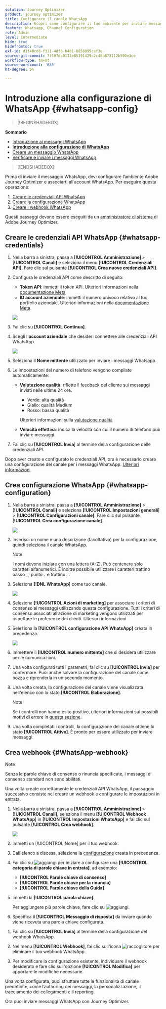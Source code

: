 ```yaml
---
solution: Journey Optimizer
product: journey optimizer
title: Configurare il canale WhatsApp
description: Scopri come configurare il tuo ambiente per inviare messaggi WhatsApp con Journey Optimizer
feature: Whatsapp, Channel Configuration
role: Admin
level: Intermediate
hide: true
hidefromtoc: true
exl-id: d1f40cd8-f311-4df6-b401-8858095cef3e
source-git-commit: 7f507dc0113e85191429c2c48b873112b590e3ce
workflow-type: tm+mt
source-wordcount: '636'
ht-degree: 5%

---
```


# Introduzione alla configurazione di WhatsApp {#whatsapp-config}

>[!BEGINSHADEBOX]

**Sommario**

* [Introduzione ai messaggi WhatsApp](get-started-whatsapp.md)
* **[Introduzione alla configurazione di WhatsApp](whatsapp-configuration.md)**
* [Creare un messaggio WhatsApp](create-whatsapp.md)
* [Verificare e inviare i messaggi WhatsApp](send-whatsapp.md)

>[!ENDSHADEBOX]

Prima di inviare il messaggio WhatsApp, devi configurare l’ambiente Adobe Journey Optimizer e associarti all’account WhatsApp. Per eseguire questa operazione:

1. [Creare le credenziali API WhatsApp](#WhatsApp-credentials)
1. [Creare la configurazione WhatsApp](#WhatsApp-configuration)
1. [Creare i webhook WhatsApp](#WhatsApp-webhook)


Questi passaggi devono essere eseguiti da un [amministratore di sistema](../start/path/administrator.md) di Adobe Journey Optimizer.

## Creare le credenziali API WhatsApp {#whatsapp-credentials}

1. Nella barra a sinistra, passa a **[!UICONTROL Amministrazione]** `>` **[!UICONTROL Canali]** e seleziona il menu **[!UICONTROL Credenziali API]**. Fare clic sul pulsante **[!UICONTROL Crea nuove credenziali API]**.

1. Configura le credenziali API come descritto di seguito:

   * **Token API**: immetti il token API. Ulteriori informazioni nella [documentazione Meta](https://developers.facebook.com/docs/facebook-login/guides/access-tokens/)
   * **ID account aziendale**: immetti il numero univoco relativo al tuo portfolio aziendale. Ulteriori informazioni nella [documentazione Meta](https://www.facebook.com/business/help/1181250022022158?id=180505742745347).

   ![](assets/whatsapp-api.png)

1. Fai clic su **[!UICONTROL Continua]**.

1. Scegli l&#39;**account aziendale** che desideri connettere alle credenziali API WhatsApp.

   ![](assets/whatsapp-api-2.png)

1. Seleziona il **Nome mittente** utilizzato per inviare i messaggi Whatsapp.

1. Le impostazioni del numero di telefono vengono compilate automaticamente:

   * **Valutazione qualità**: riflette il feedback del cliente sui messaggi inviati nelle ultime 24 ore.
      * Verde: alta qualità
      * Giallo: qualità Medium
      * Rosso: bassa qualità

     Ulteriori informazioni sulla [valutazione qualità](https://www.facebook.com/business/help/766346674749731#)

   * **Velocità effettiva**: indica la velocità con cui il numero di telefono può inviare messaggi.

1. Fai clic su **[!UICONTROL Invia]** al termine della configurazione delle credenziali API.

Dopo aver creato e configurato le credenziali API, ora è necessario creare una configurazione del canale per i messaggi WhatsApp. [Ulteriori informazioni](#whatsapp-configuration)

## Crea configurazione WhatsApp {#whatsapp-configuration}

1. Nella barra a sinistra, passa a **[!UICONTROL Amministrazione]** > **[!UICONTROL Canali]** e seleziona **[!UICONTROL Impostazioni generali]** > **[!UICONTROL Configurazioni canale]**. Fare clic sul pulsante **[!UICONTROL Crea configurazione canale]**.

   ![](assets/whatsapp-config-1.png)

1. Inserisci un nome e una descrizione (facoltativa) per la configurazione, quindi seleziona il canale WhatsApp.

   >[!NOTE]
   >
   > I nomi devono iniziare con una lettera (A-Z). Può contenere solo caratteri alfanumerici. È inoltre possibile utilizzare i caratteri trattino basso `_`, punto `.` e trattino `-`.

1. Seleziona **[!DNL WhatsApp]** come tuo canale.

   ![](assets/whatsapp-config-2.png)

1. Seleziona **[!UICONTROL Azioni di marketing]** per associare i criteri di consenso ai messaggi utilizzando questa configurazione. Tutti i criteri di consenso associati all’azione di marketing vengono utilizzati per rispettare le preferenze dei clienti. Ulteriori informazioni

1. Seleziona la **[!UICONTROL configurazione API WhatsApp]** creata in precedenza.

   ![](assets/whatsapp-config-3.png)

1. Immettere il **[!UICONTROL numero mittente]** &#x200B;che si desidera utilizzare per le comunicazioni.

1. Una volta configurati tutti i parametri, fai clic su **[!UICONTROL Invia]** per confermare. Puoi anche salvare la configurazione del canale come bozza e riprenderla in un secondo momento.

1. Una volta creata, la configurazione del canale viene visualizzata nell&#39;elenco con lo stato **[!UICONTROL Elaborazione]**.

   >[!NOTE]
   >
   >Se i controlli non hanno esito positivo, ulteriori informazioni sui possibili motivi di errore in [questa sezione](../configuration/channel-surfaces.md).

1. Una volta completati i controlli, la configurazione del canale ottiene lo stato **[!UICONTROL Attivo]**. È pronto per essere utilizzato per inviare messaggi.

## Crea webhook {#WhatsApp-webhook}

>[!NOTE]
>
>Senza le parole chiave di consenso o rinuncia specificate, i messaggi di consenso standard non sono abilitati.

Una volta create correttamente le credenziali API WhatsApp, il passaggio successivo consiste nel creare un webhook e configurare le impostazioni in entrata.

1. Nella barra a sinistra, passa a **[!UICONTROL Amministrazione]** `>` **[!UICONTROL Canali]**, seleziona il menu **[!UICONTROL Webhook WhatsApp]** in **[!UICONTROL Impostazioni WhatsApp]** e fai clic sul pulsante **[!UICONTROL Crea webhook]**.

   ![](assets/sms_byo_5.png)

1. Immetti un [!UICONTROL Nome] per il tuo webhook.

1. Dall&#39;elenco a discesa, seleziona la [configurazione](#whatsapp-configuration) creata in precedenza.

1. Fai clic su ![aggiungi](assets/do-not-localize/Smock_AddCircle_18_N.svg) per iniziare a configurare una **[!UICONTROL categoria di parole chiave in entrata]**, ad esempio:

   * **[!UICONTROL Parole chiave di consenso]**
   * **[!UICONTROL Parole chiave per la rinuncia]**
   * **[!UICONTROL Parole chiave della Guida]**

1. Immetti la **[!UICONTROL parola chiave]**.

   Per aggiungere più parole chiave, fare clic su ![aggiungi](assets/do-not-localize/Smock_AddCircle_18_N.svg).

1. Specifica il **[!UICONTROL Messaggio di risposta]** da inviare quando viene ricevuta una parola chiave configurata.

<!--
1. Click **[!UICONTROL View payload editor]** to validate and customize your request payloads. 
    
    You can dynamically personalize your payload using profile attributes, and ensure accurate data is sent for processing and response generation with the help of built-in helper functions.
-->

1. Fai clic su **[!UICONTROL Invia]** al termine della configurazione del webhook WhatsApp.

1. Nel menu **[!UICONTROL Webhook]**, fai clic sull&#39;icona ![raccoglitore](assets/do-not-localize/Smock_Delete_18_N.svg) per eliminare il tuo webhook WhatsApp.

1. Per modificare la configurazione esistente, individuare il webhook desiderato e fare clic sull&#39;opzione **[!UICONTROL Modifica]** per apportare le modifiche necessarie.

Una volta configurata, puoi sfruttare tutte le funzionalità di canale predefinite, come l’authoring dei messaggi, la personalizzazione, il tracciamento dei collegamenti e il reporting.

Ora puoi inviare messaggi WhatsApp con Journey Optimizer.
